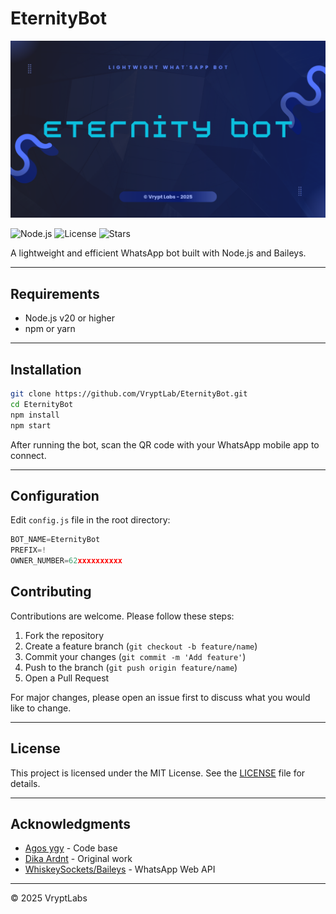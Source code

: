 # EternityBot

![Banner](https://raw.githubusercontent.com/VryptLab/.github/refs/heads/main/banner.png)

![Node.js](https://img.shields.io/badge/Node.js-v20%2B-brightgreen?logo=nodedotjs)
![License](https://img.shields.io/github/license/VryptLab/EternityBot)
![Stars](https://img.shields.io/github/stars/VryptLab/EternityBot?style=social)

A lightweight and efficient WhatsApp bot built with Node.js and Baileys.

---

## Requirements

- Node.js v20 or higher
- npm or yarn

---

## Installation

```bash
git clone https://github.com/VryptLab/EternityBot.git
cd EternityBot
npm install
npm start
```

After running the bot, scan the QR code with your WhatsApp mobile app to connect.

---

## Configuration

Edit `config.js` file in the root directory:

```javascript
BOT_NAME=EternityBot
PREFIX=!
OWNER_NUMBER=62xxxxxxxxxx
```

## Contributing

Contributions are welcome. Please follow these steps:

1. Fork the repository
2. Create a feature branch (`git checkout -b feature/name`)
3. Commit your changes (`git commit -m 'Add feature'`)
4. Push to the branch (`git push origin feature/name`)
5. Open a Pull Request

For major changes, please open an issue first to discuss what you would like to change.

---

## License

This project is licensed under the MIT License. See the [LICENSE](LICENSE) file for details.

---

## Acknowledgments
- [Agos ygy](https://github.com/AgusXzz) - Code base
- [Dika Ardnt](https://github.com/DikaArdnt) - Original work
- [WhiskeySockets/Baileys](https://github.com/WhiskeySockets/Baileys) - WhatsApp Web API

---

© 2025 VryptLabs
